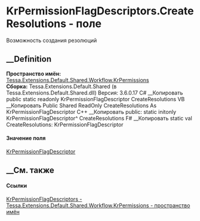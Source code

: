 # KrPermissionFlagDescriptors.CreateResolutions - поле
Возможность создания резолюций
## __Definition
 **Пространство имён:**
[Tessa.Extensions.Default.Shared.Workflow.KrPermissions](N_Tessa_Extensions_Default_Shared_Workflow_KrPermissions.htm)  
 **Сборка:** Tessa.Extensions.Default.Shared (в
Tessa.Extensions.Default.Shared.dll) Версия: 3.6.0.17
C# __Копировать
     public static readonly KrPermissionFlagDescriptor CreateResolutions
VB __Копировать
     Public Shared ReadOnly CreateResolutions As KrPermissionFlagDescriptor
C++ __Копировать
     public:
    static initonly KrPermissionFlagDescriptor^ CreateResolutions
F# __Копировать
     static val CreateResolutions: KrPermissionFlagDescriptor
#### Значение поля
[KrPermissionFlagDescriptor](T_Tessa_Extensions_Default_Shared_Workflow_KrPermissions_KrPermissionFlagDescriptor.htm)
##  __См. также
#### Ссылки
[KrPermissionFlagDescriptors -
](T_Tessa_Extensions_Default_Shared_Workflow_KrPermissions_KrPermissionFlagDescriptors.htm)
[Tessa.Extensions.Default.Shared.Workflow.KrPermissions - пространство
имён](N_Tessa_Extensions_Default_Shared_Workflow_KrPermissions.htm)
